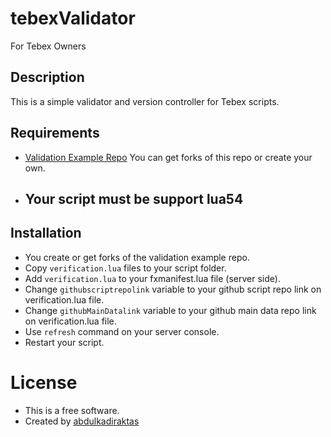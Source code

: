 # tebexValidator
 For Tebex Owners

## Description

This is a simple validator and version controller for Tebex scripts.

## Requirements

* [Validation Example Repo](https://github.com/abdulkadiraktas/tebexvalidation) You can get forks of this repo or create your own.
* ## Your script must be support lua54

## Installation

* You create or get forks of the validation example repo.
* Copy `verification.lua` files to your script folder.
* Add `verification.lua` to your fxmanifest.lua file (server side).
* Change `githubscriptrepolink` variable to your github script repo link on verification.lua file.
* Change `githubMainDatalink` variable to your github main data repo link on verification.lua file.
* Use `refresh` command on your server console.
* Restart your script.

# License
* This is a free software.
* Created by [abdulkadiraktas](https://github.com/abdulkadiraktas)

